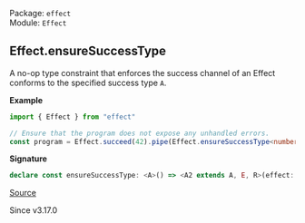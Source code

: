 Package: `effect`<br />
Module: `Effect`<br />

## Effect.ensureSuccessType

A no-op type constraint that enforces the success channel of an Effect conforms to
the specified success type `A`.

**Example**

```ts
import { Effect } from "effect"

// Ensure that the program does not expose any unhandled errors.
const program = Effect.succeed(42).pipe(Effect.ensureSuccessType<number>())
```

**Signature**

```ts
declare const ensureSuccessType: <A>() => <A2 extends A, E, R>(effect: Effect<A2, E, R>) => Effect<A2, E, R>
```

[Source](https://github.com/Effect-TS/effect/tree/main/packages/effect/src/Effect.ts#L14773)

Since v3.17.0